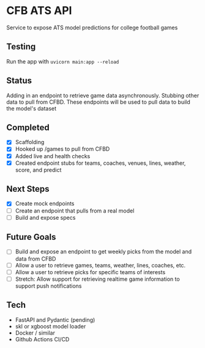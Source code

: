 # CFB ATS API
Service to expose ATS model predictions for college football games

## Testing
Run the app with
`uvicorn main:app --reload`

## Status
Adding in an endpoint to retrieve game data asynchronously. Stubbing other data to pull from CFBD. These endpoints will be used to pull data to build the model's dataset

## Completed
- [x] Scaffolding
- [x] Hooked up /games to pull from CFBD
- [x] Added live and health checks
- [x] Created endpoint stubs for teams, coaches, venues, lines, weather, score, and predict

## Next Steps
 - [x] Create mock endpoints
 - [ ] Create an endpoint that pulls from a real model
 - [ ] Build and expose specs

## Future Goals
- [ ] Build and expose an endpoint to get weekly picks from the model and data from CFBD
- [ ] Allow a user to retrieve games, teams, weather, lines, coaches, etc.
- [ ] Allow a user to retrieve picks for specific teams of interests
- [ ] Stretch: Allow support for retrieving realtime game information to support push notifications

## Tech
- FastAPI and Pydantic (pending)
- skl or xgboost model loader
- Docker / similar
- Github Actions CI/CD

